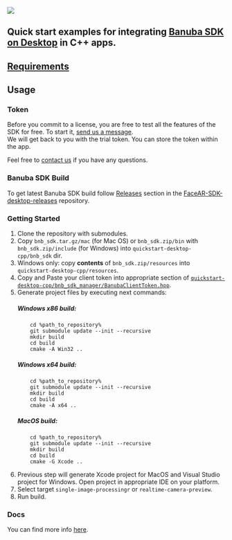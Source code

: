[![](https://www.banuba.com/hubfs/Banuba_November2018/Images/Banuba%20SDK.png)](https://docs.banuba.com/face-ar-sdk-v1/desktop/desktop_overview)

## Quick start examples for integrating [Banuba SDK on Desktop](https://docs.banuba.com/face-ar-sdk-v1/desktop/desktop_overview) in C++ apps.  

## [Requirements](https://docs.banuba.com/face-ar-sdk-v1/overview/system_requirements)

## Usage
### Token
Before you commit to a license, you are free to test all the features of the SDK for free. To start it, [send us a message](https://www.banuba.com/facear-sdk/face-filters#form).  
We will get back to you with the trial token.
You can store the token within the app.  

Feel free to [contact us](https://docs.banuba.com/face-ar-sdk-v1/support) if you have any questions.

### Banuba SDK Build
To get latest Banuba SDK build follow [Releases](https://github.com/Banuba/FaceAR-SDK-desktop-releases/releases) section in the [FaceAR-SDK-desktop-releases](https://github.com/Banuba/FaceAR-SDK-desktop-releases) repository.

### Getting Started

1. Clone the repository with submodules.
2. Copy `bnb_sdk.tar.gz/mac` (for Mac OS) or `bnb_sdk.zip/bin` with `bnb_sdk.zip/include` (for Windows) into `quickstart-desktop-cpp/bnb_sdk` dir.
3. Windows only: copy **contents** of `bnb_sdk.zip/resources` into `quickstart-desktop-cpp/resources`.
4. Copy and Paste your client token into appropriate section of [`quickstart-desktop-cpp/bnb_sdk_manager/BanubaClientToken.hpp`](bnb_sdk_manager/src/BanubaClientToken.hpp). 
5. Generate project files by executing next commands:
    ##### Windows x86 build:	
    ```
        cd %path_to_repository%
        git submodule update --init --recursive
        mkdir build
        cd build
        cmake -A Win32 ..
    ```
    ##### Windows x64 build:	
    ```
        cd %path_to_repository%
        git submodule update --init --recursive
        mkdir build
        cd build
        cmake -A x64 ..
    ```
    ##### MacOS build:	
    ```
        cd %path_to_repository%
        git submodule update --init --recursive
        mkdir build
        cd build
        cmake -G Xcode ..
    ```
6. Previous step will generate Xcode project for MacOS and Visual Studio project for Windows. Open project in appropriate IDE on your platform.
7. Select target `single-image-processingr` or `realtime-camera-preview`.
8. Run build.

### Docs
You can find more info [here](https://docs.banuba.com/face-ar-sdk-v1/desktop/desktop_overview).
